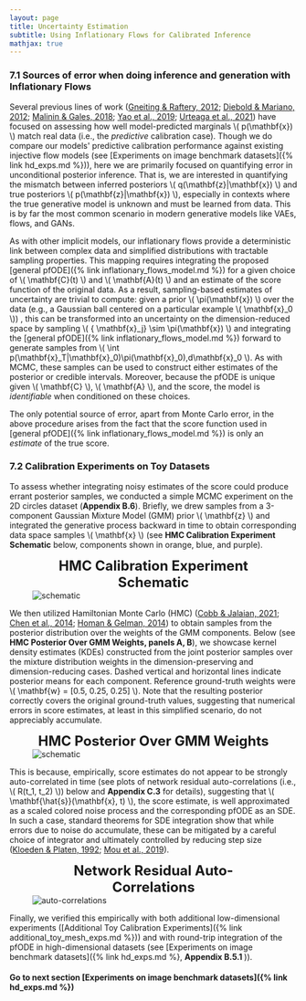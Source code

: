 ```yaml
---
layout: page
title: Uncertainty Estimation
subtitle: Using Inflationary Flows for Calibrated Inference 
mathjax: true
---
```


### 7.1 Sources of error when doing inference and generation with Inflationary Flows 

Several previous lines of work ([Gneiting & Raftery, 2012](https://www.tandfonline.com/doi/abs/10.1198/016214506000001437); [Diebold & Mariano, 2012](https://www.tandfonline.com/doi/abs/10.1198/073500102753410444); [Malinin & Gales, 2018](https://proceedings.neurips.cc/paper_files/paper/2018/file/3ea2db50e62ceefceaf70a9d9a56a6f4-Paper.pdf); [Yao et al., 2019](https://arxiv.org/pdf/1906.09686); [Urteaga et al., 2021](https://proceedings.mlr.press/v149/urteaga21a.html))
have focused on assessing how well model-predicted marginals \\( p(\mathbf{x}) \\) match real data 
(i.e., the <em>predictive</em> calibration case). Though we do compare our models' predictive calibration performance 
against existing injective flow models (see [Experiments on image benchmark datasets]({% link hd_exps.md %})), here we are primarily focused on 
quantifying error in unconditional posterior inference. That is, we are interested in quantifying the mismatch between 
inferred posteriors \\( q(\mathbf{z}|\mathbf{x}) \\) and true posteriors \\( p(\mathbf{z}|\mathbf{x}) \\), especially in 
contexts where the true generative model is unknown and must be learned from data. This is by far the most common scenario in 
modern generative models like VAEs, flows, and GANs.

As with other implicit models, our inflationary flows provide a deterministic link between complex data and 
simplified distributions with tractable sampling properties. This mapping requires integrating the proposed 
[general pfODE]({% link inflationary_flows_model.md %}) for a given choice of \\( \mathbf{C}(t) \\) and 
\\( \mathbf{A}(t) \\) and an estimate of the score function of the original data. As a result, sampling-based estimates of 
uncertainty are trivial to compute: given a prior \\( \pi(\mathbf{x}) \\)  over the data (e.g., a Gaussian ball centered on 
a particular example \\( \mathbf{x}_0 \\)) , this can be transformed into an uncertainty on the dimension-reduced space by sampling 
\\( \{ \mathbf{x}_j\} \sim \pi(\mathbf{x}) \\) and integrating the  [general pfODE]({% link inflationary_flows_model.md %}) 
forward to generate samples from \\( \int p(\mathbf{x}_T|\mathbf{x}_0)\pi(\mathbf{x}_0)\,d\mathbf{x}_0 \\). As with MCMC, 
these samples can be used to construct either estimates of the posterior or credible intervals. Moreover, 
because the pfODE is unique given \\( \mathbf{C} \\), \\( \mathbf{A} \\), and the score, the model is <em>identifiable</em> 
when conditioned on these choices. 

The only potential source of error, apart from Monte Carlo error, in the above procedure
arises from the fact that the score function used in [general pfODE]({% link inflationary_flows_model.md %}) is 
only an <em>estimate</em> of the true score. 


### 7.2 Calibration Experiments on Toy Datasets 

To assess whether integrating noisy estimates of the score could produce errant 
posterior samples, we conducted a simple MCMC experiment on the 2D circles dataset (<strong>Appendix B.6</strong>). 
Briefly, we drew samples from a 3-component Gaussian Mixture Model (GMM) prior \\( \mathbf{z} \\) and integrated the generative process 
backward in time to obtain corresponding data space samples \\( \mathbf{x} \\) (see <strong>HMC Calibration Experiment Schematic</strong> below, 
components shown in orange, blue, and purple).


<figure>
    <figcaption><strong><center><font size="+2.5">HMC Calibration Experiment Schematic</font></center></strong></figcaption>
    <img src="https://sites.duke.edu/ifsprojectassets/files/2024/11/MCMC_schematic-scaled.jpg" alt="schematic">
</figure>


We then utilized Hamiltonian Monte Carlo (HMC) ([Cobb & Jalaian, 2021](https://proceedings.mlr.press/v161/cobb21a.html); [Chen et al., 2014](http://proceedings.mlr.press/v32/cheni14.html); [Homan & Gelman, 2014](https://dl.acm.org/doi/10.5555/2627435.2638586)) 
to obtain samples from the posterior distribution over the weights of the GMM components. 
Below (see <strong>HMC Posterior Over GMM Weights, panels A, B</strong>), we showcase kernel density estimates (KDEs) constructed from the joint posterior 
samples over the mixture distribution weights in the dimension-preserving and dimension-reducing cases. 
Dashed vertical and horizontal lines indicate posterior means for each component. Reference ground-truth weights were 
\\( \mathbf{w} = [0.5, 0.25, 0.25] \\). Note that the resulting posterior correctly covers the original 
ground-truth values, suggesting that numerical errors in score estimates, at least in this simplified scenario, do not 
appreciably accumulate. 

<figure>
    <figcaption><strong><center><font size="+2.5">HMC Posterior Over GMM Weights</font></center></strong></figcaption>
    <img src="https://sites.duke.edu/ifsprojectassets/files/2024/12/MCMC_plots_FINAL_12262024-scaled.jpg" alt="schematic">
</figure>

This is because, empirically, score estimates do not appear to be 
strongly auto-correlated in time (see plots of network residual auto-correlations (i.e., \\( R(t_1, t_2) \\)) below and <strong>Appendix C.3</strong> for details), 
suggesting that \\( \mathbf{\hat{s}}(\mathbf{x}, t) \\), 
the score estimate, is well approximated as a scaled colored noise process and the corresponding pfODE as an SDE. In such a case, 
standard theorems for SDE integration show that while errors due to noise do accumulate, these can be mitigated by a careful choice 
of integrator and ultimately controlled by reducing step size 
([Kloeden & Platen, 1992](https://link.springer.com/book/10.1007/978-3-662-12616-5); [Mou et al., 2019](https://arxiv.org/pdf/1907.11331)). 


<figure>
    <figcaption><strong><center><font size="+2.5">Network Residual Auto-Correlations</font></center></strong></figcaption>
    <img src="https://sites.duke.edu/ifsprojectassets/files/2024/07/Network_ACs.jpeg" alt="auto-correlations">
</figure>  


Finally, we verified this empirically with both additional low-dimensional experiments
([Additional Toy Calibration Experiments]({% link additional_toy_mesh_exps.md %}))
and with round-trip integration of the pfODE in high-dimensional datasets (see [Experiments on image benchmark datasets]({% link hd_exps.md %}, <strong> Appendix B.5.1 </strong>)).


#### Go to next section [Experiments on image benchmark datasets]({% link hd_exps.md %})

